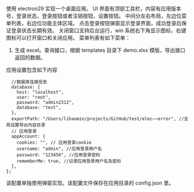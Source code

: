 使用 electron29 实现一个桌面应用。
UI 界面有顶部工具栏，内容有应用版本号，登录状态，登录按钮或者注销按钮，设置按钮。
中间分左右布局，左边位菜单列表，右边位功能主体区域。
点击登录按钮弹窗显示登录界面，成功登录后保证登录状态长期有效。
关闭窗口支持后台运行，win 系统右下角显示图标，右键图标可以打开窗口和关闭应用。
菜单列表有如下菜单：

1. 生成 excel。查询接口，根据 templates 目录下 demo.xlsx 模版，导出接口返回的数据。

应用设置包含如下内容

```
  //数据库连接信息
  database: {
    host: "localhost",
    user: "root",
    password: "admin2312",
    database: "test",
  },
  exportPath: "/Users/lihaomin/projects/GitHub/test/elec——error", //全局设置导出内容目录
  // 应用登录
  appAccount: {
    cookies: "", // 应用登录cookie
    username: "admin", //应用登录用户名
    password: "123456", //应用登录密码
    rememberMe: true, //记录应用登录用户名及密码
  },
};

```

该配置单独使用弹窗实现。该配置文件保存在应用目录的 config.json 里。
